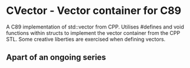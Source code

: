 # CVector - Vector container for C89
A C89 implementation of std::vector from CPP. Utilises #defines and void functions within structs to implement the vector container from the CPP STL. Some creative liberties are exercised when defining vectors.

## Apart of an ongoing series
